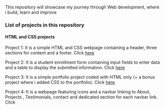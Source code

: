 This repository will showcase my journey through Web development, where i build, learn and improve

### List of projects in this repository

#### HTML and CSS projects

Project 1: It is a simple HTML and CSS webpage containing a header, three sections for content and a footer. Click [here](https://github.com/LetterToSab/CITYCOT-INNOVATION-HUB/tree/main/Html%20%20And%20Css%20Projects/project1) 

Project 2: It is a student enrollment form containing input fields to enter data and a table to display the submitted information. Click [here](https://github.com/LetterToSab/CITYCOT-INNOVATION-HUB/tree/main/Html%20%20And%20Css%20Projects/project2)

Project 3: It is a simple portfolio project coded with HTML only (+ a bonus project where i added CSS to the portfolio). Click [here](https://github.com/LetterToSab/CITYCOT-INNOVATION-HUB/tree/main/Html%20%20And%20Css%20Projects/project3)

Project 4: It is a webpage featuring icons and a navbar linking to About, Projects , Testimonials, contact and dedicated section for each navbar link. Click 
